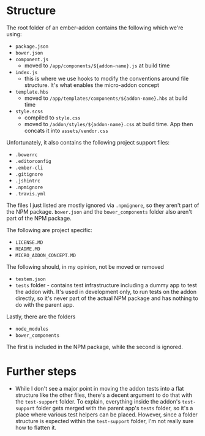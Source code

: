 # Structure

The root folder of an ember-addon contains the following which we're using:

* `package.json`
* `bower.json`
* `component.js`
  * moved to `/app/components/${addon-name}.js` at build time
* `index.js`
  * this is where we use hooks to modify the conventions around file structure. It's what enables the micro-addon concept
* `template.hbs`
  * moved to `/app/templates/components/${addon-name}.hbs` at build time
* `style.scss`
  * compiled to `style.css`
  * moved to `/addon/styles/${addon-name}.css` at build time. App then concats it into `assets/vendor.css`


Unfortunately, it also contains the following project support files:

* `.bowerrc`
* `.editorconfig`
* `.ember-cli`
* `.gitignore`
* `.jshintrc`
* `.npmignore`
* `.travis.yml`

The files I just listed are mostly ignored via `.npmignore`, so they aren't part of the NPM package. `bower.json` and the `bower_components` folder also aren't part of the NPM package.

The following are project specific:

* `LICENSE.MD`
* `README.MD`
* `MICRO_ADDON_CONCEPT.MD`

The following should, in my opinion, not be moved or removed

* `testem.json`
* `tests` folder - contains test infrastructure including a dummy app to test the addon with. It's used in development only, to run tests on the addon directly, so it's never part of the actual NPM package and has nothing to do with the parent app.

Lastly, there are the folders

* `node_modules`
* `bower_components`

The first is included in the NPM package, while the second is ignored.


# Further steps

* While I don't see a major point in moving the addon tests into a flat structure like the other files, there's a decent argument to do that with the `test-support` folder. To explain, everything inside the addon's `test-support` folder gets merged with the parent app's `tests` folder, so it's a place where various test helpers can be placed. However, since a folder structure is expected within the `test-support` folder, I'm not really sure how to flatten it.